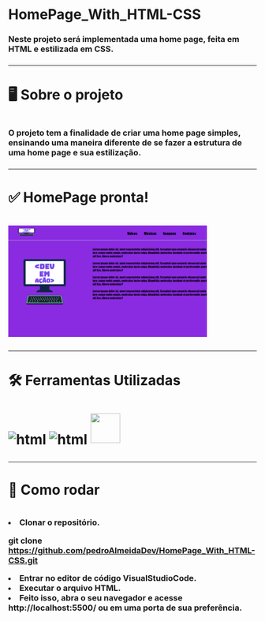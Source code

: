 # HomePage_With_HTML-CSS
<h3>Neste projeto será implementada uma home page, feita em HTML e estilizada em CSS.<h3>
<hr>
<h1>🖥 Sobre o projeto<h1>
<h3>O projeto tem a finalidade de criar uma home page simples, ensinando uma maneira diferente de se fazer a estrutura de uma home page e sua estilização.<h3>
<hr>
<h1>✅ HomePage pronta!<h1>
<img align= "center" alt="homepage" height="90%" width="80%" src="printscreenHomePage.png" style="max-width:100%;">
<hr>
<h1>🛠 Ferramentas Utilizadas<h1>
<img align ="center" alt="html" height="60px" width="60px" src="https://cdn.jsdelivr.net/gh/devicons/devicon/icons/html5/html5-original.svg" style="max-width:100%;"> <img align="center" alt="html" height="60px" width="60px" src="https://cdn.jsdelivr.net/gh/devicons/devicon/icons/css3/css3-original.svg" style="max-width:100%;"> <img height="60px" width="60px" src="https://cdn.jsdelivr.net/gh/devicons/devicon/icons/vscode/vscode-original-wordmark.svg" "max-width:100%;"/>
<hr>
<h1>👷 Como rodar<h1>
<h3><li>Clonar o repositório.

git clone https://github.com/pedroAlmeidaDev/HomePage_With_HTML-CSS.git

<li>Entrar no editor de código VisualStudioCode.

<li>Executar o arquivo HTML.

<li>Feito isso, abra o seu navegador e acesse http://localhost:5500/ ou em uma porta de sua preferência.<h3>